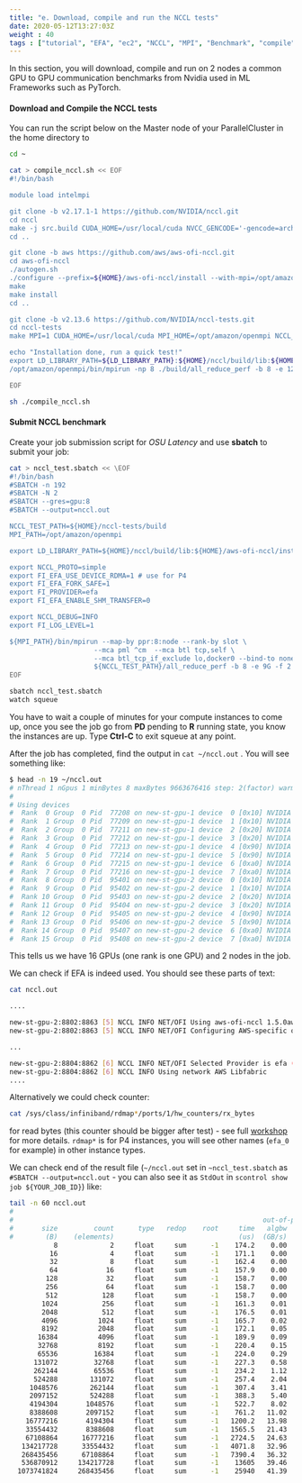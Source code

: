 ```yaml
---
title: "e. Download, compile and run the NCCL tests"
date: 2020-05-12T13:27:03Z
weight : 40
tags : ["tutorial", "EFA", "ec2", "NCCL", "MPI", "Benchmark", "compile"]
---
```




In this section, you will download, compile and run on 2 nodes a common GPU to GPU communication benchmarks from Nvidia used in ML Frameworks such as PyTorch.


#### Download and Compile the NCCL tests

You can run the script below on the Master node of your ParallelCluster in the home directory to 

```bash
cd ~

cat > compile_nccl.sh << EOF
#!/bin/bash

module load intelmpi

git clone -b v2.17.1-1 https://github.com/NVIDIA/nccl.git
cd nccl
make -j src.build CUDA_HOME=/usr/local/cuda NVCC_GENCODE='-gencode=arch=compute_70,code=sm_70 -gencode=arch=compute_75,code=sm_75 -gencode=arch=compute_80,code=sm_80'
cd ..

git clone -b aws https://github.com/aws/aws-ofi-nccl.git
cd aws-ofi-nccl
./autogen.sh
./configure --prefix=${HOME}/aws-ofi-nccl/install --with-mpi=/opt/amazon/openmpi --with-libfabric=/opt/amazon/efa --with-cuda=/usr/local/cuda
make
make install
cd ..

git clone -b v2.13.6 https://github.com/NVIDIA/nccl-tests.git
cd nccl-tests
make MPI=1 CUDA_HOME=/usr/local/cuda MPI_HOME=/opt/amazon/openmpi NCCL_HOME=${HOME}/nccl/build

echo "Installation done, run a quick test!"
export LD_LIBRARY_PATH=${LD_LIBRARY_PATH}:${HOME}/nccl/build/lib:${HOME}/aws-ofi-nccl/install/lib
/opt/amazon/openmpi/bin/mpirun -np 8 ./build/all_reduce_perf -b 8 -e 128M -f 2 -g 1

EOF

sh ./compile_nccl.sh
```


#### Submit NCCL benchmark

Create your job submission script for *OSU Latency* and use **sbatch** to submit your job:

```bash
cat > nccl_test.sbatch << \EOF
#!/bin/bash
#SBATCH -n 192
#SBATCH -N 2
#SBATCH --gres=gpu:8
#SBATCH --output=nccl.out

NCCL_TEST_PATH=${HOME}/nccl-tests/build
MPI_PATH=/opt/amazon/openmpi

export LD_LIBRARY_PATH=${HOME}/nccl/build/lib:${HOME}/aws-ofi-nccl/install/lib

export NCCL_PROTO=simple
export FI_EFA_USE_DEVICE_RDMA=1 # use for P4
export FI_EFA_FORK_SAFE=1
export FI_PROVIDER=efa
export FI_EFA_ENABLE_SHM_TRANSFER=0

export NCCL_DEBUG=INFO
export FI_LOG_LEVEL=1

${MPI_PATH}/bin/mpirun --map-by ppr:8:node --rank-by slot \
                     --mca pml ^cm  --mca btl tcp,self \
                     --mca btl_tcp_if_exclude lo,docker0 --bind-to none \
                     ${NCCL_TEST_PATH}/all_reduce_perf -b 8 -e 9G -f 2 -g 1 -c 1 -n 100
EOF

sbatch nccl_test.sbatch
watch squeue
```

You have to wait a couple of minutes for your compute instances to come up, once you see the job go from **PD** pending to **R** running state, you know the instances are up. Type **Ctrl-C** to exit squeue at any point.

After the job has completed, find the output in `cat ~/nccl.out` . You will see something like:

```bash
$ head -n 19 ~/nccl.out
# nThread 1 nGpus 1 minBytes 8 maxBytes 9663676416 step: 2(factor) warmup iters: 5 iters: 100 agg iters: 1 validation: 1 graph: 0
#
# Using devices
#  Rank  0 Group  0 Pid  77208 on new-st-gpu-1 device  0 [0x10] NVIDIA A100-SXM4-80GB
#  Rank  1 Group  0 Pid  77209 on new-st-gpu-1 device  1 [0x10] NVIDIA A100-SXM4-80GB
#  Rank  2 Group  0 Pid  77211 on new-st-gpu-1 device  2 [0x20] NVIDIA A100-SXM4-80GB
#  Rank  3 Group  0 Pid  77212 on new-st-gpu-1 device  3 [0x20] NVIDIA A100-SXM4-80GB
#  Rank  4 Group  0 Pid  77213 on new-st-gpu-1 device  4 [0x90] NVIDIA A100-SXM4-80GB
#  Rank  5 Group  0 Pid  77214 on new-st-gpu-1 device  5 [0x90] NVIDIA A100-SXM4-80GB
#  Rank  6 Group  0 Pid  77215 on new-st-gpu-1 device  6 [0xa0] NVIDIA A100-SXM4-80GB
#  Rank  7 Group  0 Pid  77216 on new-st-gpu-1 device  7 [0xa0] NVIDIA A100-SXM4-80GB
#  Rank  8 Group  0 Pid  95401 on new-st-gpu-2 device  0 [0x10] NVIDIA A100-SXM4-80GB
#  Rank  9 Group  0 Pid  95402 on new-st-gpu-2 device  1 [0x10] NVIDIA A100-SXM4-80GB
#  Rank 10 Group  0 Pid  95403 on new-st-gpu-2 device  2 [0x20] NVIDIA A100-SXM4-80GB
#  Rank 11 Group  0 Pid  95404 on new-st-gpu-2 device  3 [0x20] NVIDIA A100-SXM4-80GB
#  Rank 12 Group  0 Pid  95405 on new-st-gpu-2 device  4 [0x90] NVIDIA A100-SXM4-80GB
#  Rank 13 Group  0 Pid  95406 on new-st-gpu-2 device  5 [0x90] NVIDIA A100-SXM4-80GB
#  Rank 14 Group  0 Pid  95407 on new-st-gpu-2 device  6 [0xa0] NVIDIA A100-SXM4-80GB
#  Rank 15 Group  0 Pid  95408 on new-st-gpu-2 device  7 [0xa0] NVIDIA A100-SXM4-80GB
```
This tells us we have 16 GPUs (one rank is one GPU) and 2 nodes in the job.


We can check if EFA is indeed used. You should see these parts of text:
```bash
cat nccl.out

....

new-st-gpu-2:8802:8863 [5] NCCL INFO NET/OFI Using aws-ofi-nccl 1.5.0aws
new-st-gpu-2:8802:8863 [5] NCCL INFO NET/OFI Configuring AWS-specific options

...

new-st-gpu-2:8804:8862 [6] NCCL INFO NET/OFI Selected Provider is efa (found 4 nics)
new-st-gpu-2:8804:8862 [6] NCCL INFO Using network AWS Libfabric
....

```

Alternatively we could check counter:
```bash
cat /sys/class/infiniband/rdmap*/ports/1/hw_counters/rx_bytes
```
for read bytes (this counter should be bigger after test) - see full [workshop](https://catalog.us-east-1.prod.workshops.aws/workshops/5563d004-a892-4c83-8d82-d8fa6baa0517/en-US/monitor) for more details.
`rdmap*` is for P4 instances, you will see other names (`efa_0` for example) in other instance types.


We can check end of the result file (`~/nccl.out` set in `~nccl_test.sbatch` as `#SBATCH --output=nccl.out` - you can also see it as `StdOut` in `scontrol show job ${YOUR_JOB_ID}`) like:
```bash
tail -n 60 nccl.out
#
#                                                              out-of-place                       in-place          
#       size         count      type   redop    root     time   algbw   busbw #wrong     time   algbw   busbw #wrong
#        (B)    (elements)                               (us)  (GB/s)  (GB/s)            (us)  (GB/s)  (GB/s)       
           8             2     float     sum      -1    174.2    0.00    0.00      0    171.7    0.00    0.00      0
          16             4     float     sum      -1    171.1    0.00    0.00      0    167.0    0.00    0.00      0
          32             8     float     sum      -1    162.4    0.00    0.00      0    158.1    0.00    0.00      0
          64            16     float     sum      -1    157.9    0.00    0.00      0    157.9    0.00    0.00      0
         128            32     float     sum      -1    158.7    0.00    0.00      0    158.3    0.00    0.00      0
         256            64     float     sum      -1    158.7    0.00    0.00      0    158.7    0.00    0.00      0
         512           128     float     sum      -1    158.7    0.00    0.01      0    159.1    0.00    0.01      0
        1024           256     float     sum      -1    161.3    0.01    0.01      0    161.4    0.01    0.01      0
        2048           512     float     sum      -1    176.5    0.01    0.02      0    175.7    0.01    0.02      0
        4096          1024     float     sum      -1    165.7    0.02    0.05      0    165.7    0.02    0.05      0
        8192          2048     float     sum      -1    172.1    0.05    0.09      0    171.5    0.05    0.09      0
       16384          4096     float     sum      -1    189.9    0.09    0.16      0    189.0    0.09    0.16      0
       32768          8192     float     sum      -1    220.4    0.15    0.28      0    218.2    0.15    0.28      0
       65536         16384     float     sum      -1    224.0    0.29    0.55      0    221.0    0.30    0.56      0
      131072         32768     float     sum      -1    227.3    0.58    1.08      0    223.3    0.59    1.10      0
      262144         65536     float     sum      -1    234.2    1.12    2.10      0    233.2    1.12    2.11      0
      524288        131072     float     sum      -1    257.4    2.04    3.82      0    257.3    2.04    3.82      0
     1048576        262144     float     sum      -1    307.4    3.41    6.40      0    306.7    3.42    6.41      0
     2097152        524288     float     sum      -1    388.3    5.40   10.13      0    388.7    5.40   10.12      0
     4194304       1048576     float     sum      -1    522.7    8.02   15.04      0    521.6    8.04   15.08      0
     8388608       2097152     float     sum      -1    761.2   11.02   20.66      0    757.8   11.07   20.75      0
    16777216       4194304     float     sum      -1   1200.2   13.98   26.21      0   1195.9   14.03   26.30      0
    33554432       8388608     float     sum      -1   1565.5   21.43   40.19      0   1559.6   21.52   40.34      0
    67108864      16777216     float     sum      -1   2724.5   24.63   46.18      0   2727.9   24.60   46.13      0
   134217728      33554432     float     sum      -1   4071.8   32.96   61.80      0   4070.3   32.98   61.83      0
   268435456      67108864     float     sum      -1   7390.4   36.32   68.10      0   7387.7   36.34   68.13      0
   536870912     134217728     float     sum      -1    13605   39.46   73.99      0    13594   39.49   74.05      0
  1073741824     268435456     float     sum      -1    25940   41.39   77.61      0    25985   41.32   77.48      0
```
